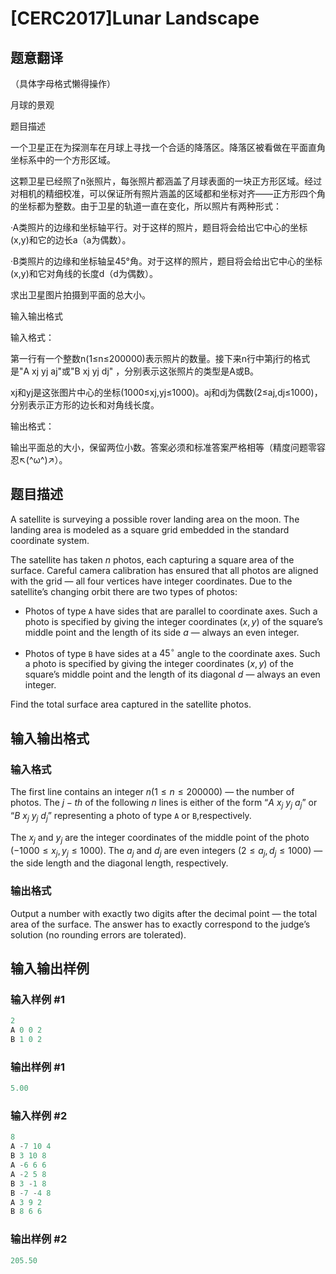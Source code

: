 # [CERC2017]Lunar Landscape

## 题意翻译

（具体字母格式懒得操作）

月球的景观

题目描述

一个卫星正在为探测车在月球上寻找一个合适的降落区。降落区被看做在平面直角坐标系中的一个方形区域。

这颗卫星已经照了n张照片，每张照片都涵盖了月球表面的一块正方形区域。经过对相机的精细校准，可以保证所有照片涵盖的区域都和坐标对齐——正方形四个角的坐标都为整数。由于卫星的轨道一直在变化，所以照片有两种形式：

·A类照片的边缘和坐标轴平行。对于这样的照片，题目将会给出它中心的坐标(x,y)和它的边长a（a为偶数）。

·B类照片的边缘和坐标轴呈45°角。对于这样的照片，题目将会给出它中心的坐标(x,y)和它对角线的长度d（d为偶数）。

求出卫星图片拍摄到平面的总大小。

输入输出格式

输入格式：

第一行有一个整数n(1≤n≤200000)表示照片的数量。接下来n行中第j行的格式是"A xj yj aj"或"B xj yj dj" ，分别表示这张照片的类型是A或B。

xj和yj是这张图片中心的坐标(1000≤xj,yj≤1000)。aj和dj为偶数(2≤aj,dj≤1000)，分别表示正方形的边长和对角线长度。

输出格式：

输出平面总的大小，保留两位小数。答案必须和标准答案严格相等（精度问题零容忍↖(^ω^)↗）。

## 题目描述

A satellite is surveying a possible rover landing area on the moon. The landing area is modeled as a square grid embedded in the standard coordinate system.

The satellite has taken $n$ photos, each capturing a square area of the surface. Careful camera calibration has ensured that all photos are aligned with the grid — all four vertices have integer coordinates. Due to the satellite’s changing orbit there are two types of photos:

- Photos of type ``A`` have sides that are parallel to coordinate axes. Such a photo is specified by giving the integer coordinates $(x, y)$ of the square’s middle point and the length of its side $a$ — always an even integer.

- Photos of type ``B`` have sides at a $45^{\circ}$ angle to the coordinate axes. Such a photo is specified by giving the integer coordinates $(x, y)$ of the square’s middle point and the length of its diagonal $d$ — always an even integer.

Find the total surface area captured in the satellite photos.

## 输入输出格式

### 输入格式

The first line contains an integer $n(1 \le n \le 200 000)$ — the number of photos. The $j-th$ of the following $n$ lines is either of the form “$A \ x_j \ y_j \ a_j$” or “$B \ x_j \ y_j \ d_j$” representing a photo of type ``A`` or ``B``,respectively.

The $x_j$ and $y_j$ are the integer coordinates of the middle point of the photo $(-1 000 \le x_j, y_j \le 1 000)$. The $a_j$ and $d_j$ are even integers $(2 \le a_j, d_j \le 1 000)$ — the side length and the diagonal length, respectively.

### 输出格式

Output a number with exactly two digits after the decimal point — the total area of the surface. The answer has to exactly correspond to the judge’s solution (no rounding errors are tolerated).

## 输入输出样例

### 输入样例 #1

```cpp
2
A 0 0 2
B 1 0 2
```


### 输出样例 #1

```cpp
5.00
```


### 输入样例 #2

```cpp
8
A -7 10 4
B 3 10 8
A -6 6 6
A -2 5 8
B 3 -1 8
B -7 -4 8
A 3 9 2
B 8 6 6

```
### 输出样例 #2

```cpp
205.50
```


